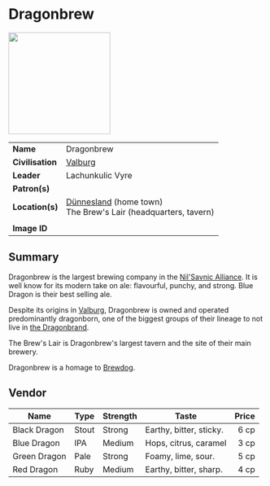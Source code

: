 # Dragonbrew

<img src="https://raw.githubusercontent.com/jesskelsall/astarus-images/main/symbols/imageid.png" height="200" />

|||
| --- | --- |
| **Name** | Dragonbrew | organisation.4
| **Civilisation** | [Valburg](../../civilisations/nilsavnic-alliance/states/valburg.md) |
| **Leader** | Lachunkulic Vyre |
| **Patron(s)** | |
| **Location(s)** | [Dünnesland](../../places/towns/dunnesland.md) (home town)<br>The Brew's Lair (headquarters, tavern) |
|||
| **Image ID** | |

## Summary

Dragonbrew is the largest brewing company in the [Nil'Savnic Alliance](../../civilisations/nilsavnic-alliance/nilsavnic-alliance.md). It is well know for its modern take on ale: flavourful, punchy, and strong. Blue Dragon is their best selling ale.

Despite its origins in [Valburg](../../civilisations/nilsavnic-alliance/states/valburg.md), Dragonbrew is owned and operated predominantly dragonborn, one of the biggest groups of their lineage to not live in [the Dragonbrand](../../civilisations/nilsavnic-alliance/states/the-dragonbrand.md).

The Brew's Lair is Dragonbrew's largest tavern and the site of their main brewery.

Dragonbrew is a homage to [Brewdog](https://en.wikipedia.org/wiki/BrewDog).

## Vendor

| Name | Type | Strength | Taste | Price |
| --- | --- | --- | --- | ---:|
| Black Dragon | Stout | Strong | Earthy, bitter, sticky. | 6 cp |
| Blue Dragon | IPA | Medium | Hops, citrus, caramel | 3 cp |
| Green Dragon | Pale | Strong | Foamy, lime, sour. | 5 cp |
| Red Dragon | Ruby | Medium | Earthy, bitter, sharp. | 4 cp |
